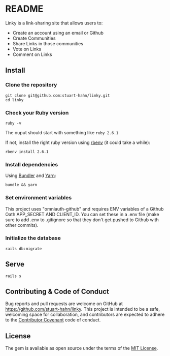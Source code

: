 # README

Linky is a link-sharing site that allows users to:
* Create an account using an email or Github
* Create Communities
* Share Links in those communities
* Vote on Links
* Comment on Links

## Install

### Clone the repository

```shell
git clone git@github.com:stuart-hahn/linky.git
cd linky
```

### Check your Ruby version

```shell
ruby -v
```

The ouput should start with something like `ruby 2.6.1`

If not, install the right ruby version using [rbenv](https://github.com/rbenv/rbenv) (it could take a while):

```shell
rbenv install 2.6.1
```

### Install dependencies

Using [Bundler](https://github.com/bundler/bundler) and [Yarn](https://github.com/yarnpkg/yarn):

```shell
bundle && yarn
```

### Set environment variables

This project uses "omniauth-github" and requires ENV variables of a Github Oath APP_SECRET AND CLIENT_ID. You can set these in a .env file (make sure to add .env to .gitignore so that they don't get pushed to Github with other commits).

### Initialize the database

```shell
rails db:migrate
```

## Serve

```shell
rails s
```

## Contributing & Code of Conduct

Bug reports and pull requests are welcome on GitHub at https://github.com/stuart-hahn/linky. This project is intended to be a safe, welcoming space for collaboration, and contributors are expected to adhere to the [Contributor Covenant](http://contributor-covenant.org) code of conduct.

## License

The gem is available as open source under the terms of the [MIT License](https://opensource.org/licenses/MIT).